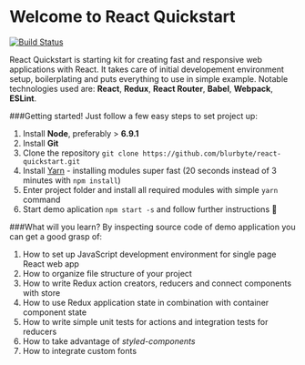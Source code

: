 # Welcome to React Quickstart
[![Build Status](https://travis-ci.org/blurbyte/react-quickstart.svg?branch=master)](https://travis-ci.org/blurbyte/react-quickstart)

React Quickstart is starting kit for creating fast and responsive web applications with React. It takes care of initial developement environment setup, boilerplating and puts everything to use in simple example. Notable technologies used are: __React__, __Redux__, __React Router__, __Babel__, __Webpack__, __ESLint__.

###Getting started!
Just follow a few easy steps to set project up:
  1. Install __Node__, preferably > __6.9.1__
  2. Install __Git__
  3. Clone the repository `git clone https://github.com/blurbyte/react-quickstart.git`
  4. Install [Yarn](https://yarnpkg.com/) - installing modules super fast (20 seconds instead of 3 minutes with `npm install`)
  5. Enter project folder and install all required modules with simple `yarn` command
  6. Start demo aplication `npm start -s` and follow further instructions 🙂

###What will you learn?
By inspecting source code of demo application you can get a good grasp of:
  1. How to set up JavaScript development environment for single page React web app
  2. How to organize file structure of your project
  3. How to write Redux action creators, reducers and connect components with store
  4. How to use Redux application state in combination with container component state
  5. How to write simple unit tests for actions and integration tests for reducers
  6. How to take advantage of *styled-components*
  7. How to integrate custom fonts
